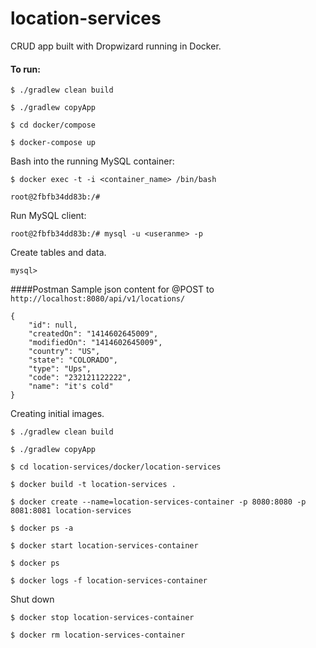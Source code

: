 # location-services

CRUD app built with Dropwizard running in Docker.

#### To run:
```
$ ./gradlew clean build
```
```
$ ./gradlew copyApp
```
```
$ cd docker/compose
```
```
$ docker-compose up
```
Bash into the running MySQL container:
```
$ docker exec -t -i <container_name> /bin/bash
```
```
root@2fbfb34dd83b:/#
```
Run MySQL client:
```
root@2fbfb34dd83b:/# mysql -u <useranme> -p
```
Create tables and data.
```
mysql>
```

####Postman
Sample json content for @POST to `http://localhost:8080/api/v1/locations/` 
```
{
    "id": null,
    "createdOn": "1414602645009",
    "modifiedOn": "1414602645009",
    "country": "US",
    "state": "COLORADO",
    "type": "Ups",
    "code": "232121122222",
    "name": "it's cold"
}
```


Creating initial images.
```
$ ./gradlew clean build
```
```
$ ./gradlew copyApp
```
```
$ cd location-services/docker/location-services
```
```
$ docker build -t location-services .
```
```
$ docker create --name=location-services-container -p 8080:8080 -p 8081:8081 location-services
```
```
$ docker ps -a
```
```
$ docker start location-services-container
```
```
$ docker ps
```
```
$ docker logs -f location-services-container
```
Shut down
```
$ docker stop location-services-container
```
```
$ docker rm location-services-container
```